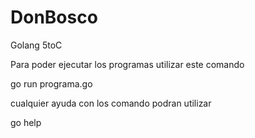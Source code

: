 # DonBosco
Golang 5toC

Para poder ejecutar los programas utilizar este comando

go run programa.go 

cualquier ayuda con los comando podran utilizar

go help
